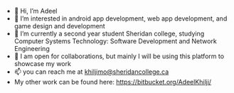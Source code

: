 - 👋 Hi, I’m Adeel
- 👀 I’m interested in android app development, web app development, and game design and development
- 🌱 I’m currently a second year student Sheridan college, studying Computer Systems Technology: Software Development and Network Engineering
- 💞️ I am open for collaborations, but mainly I will be using this platform to showcase my work
- 📫 you can reach me at khiljimo@sheridancollege.ca
- My other work can be found here: https://bitbucket.org/AdeelKhilji/
<!---
AdeelKhilji/AdeelKhilji is a ✨ special ✨ repository because its `README.md` (this file) appears on your GitHub profile.
You can click the Preview link to take a look at your changes.
--->
